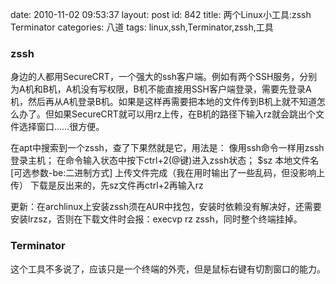 date: 2010-11-02 09:53:37
layout: post
id: 842
title: 两个Linux小工具:zssh Terminator 
categories: 八道
tags: linux,ssh,Terminator,zssh,工具

### zssh


身边的人都用SecureCRT，一个强大的ssh客户端。例如有两个SSH服务，分别为A机和B机，A机没有写权限，B机不能直接用SSH客户端登录，需要先登录A机，然后再从A机登录B机。如果是这样再需要把本地的文件传到B机上就不知道怎么办了。但如果SecureCRT就可以用rz上传，在B机的路径下输入rz就会跳出个文件选择窗口……很方便。

在apt中搜索到一个zssh，查了下果然就是它，用法是：
像用ssh命令一样用zssh登录主机；
在命令输入状态中按下ctrl+2(@键)进入zssh状态；
$sz 本地文件名 [可选参数-be:二进制方式]
上传文件完成（我在用时输出了一些乱码，但没影响上传）
下载是反出来的，先sz文件再ctrl+2再输入rz

更新：在archlinux上安装zssh须在AUR中找包，安装时依赖没有解决好，还需要安装lrzsz，否则在下载文件时会报：execvp rz zssh，同时整个终端挂掉。


### Terminator


这个工具不多说了，应该只是一个终端的外壳，但是鼠标右键有切割窗口的能力。
